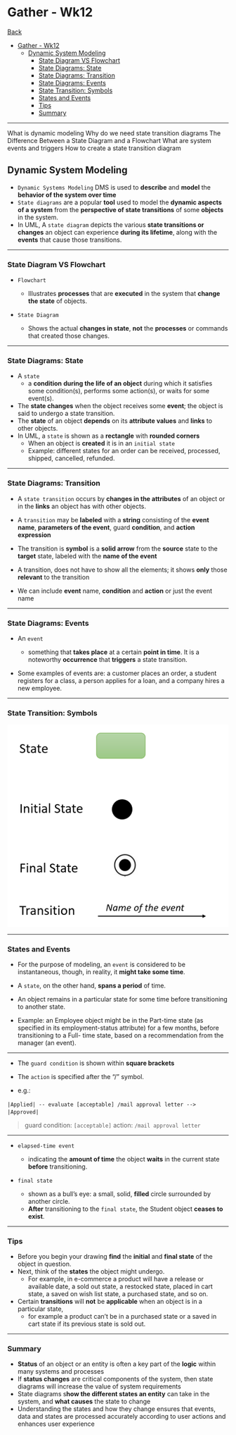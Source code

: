 # Gather - Wk12

[Back](../gather.md)

- [Gather - Wk12](#gather---wk12)
  - [Dynamic System Modeling](#dynamic-system-modeling)
    - [State Diagram VS Flowchart](#state-diagram-vs-flowchart)
    - [State Diagrams: State](#state-diagrams-state)
    - [State Diagrams: Transition](#state-diagrams-transition)
    - [State Diagrams: Events](#state-diagrams-events)
    - [State Transition: Symbols](#state-transition-symbols)
    - [States and Events](#states-and-events)
    - [Tips](#tips)
    - [Summary](#summary)

---

What is dynamic modeling
Why do we need state transition diagrams
The Difference Between a State Diagram and a Flowchart
What are system events and triggers
How to create a state transition diagram

## Dynamic System Modeling

- `Dynamic Systems Modeling` DMS is used to **describe** and **model** the **behavior of the system over time**
- `State diagrams` are a popular **tool** used to model the **dynamic aspects of a system** from the **perspective of state transitions** of some **objects** in the system.
- In UML, A `state diagram` depicts the various **state transitions or changes** an object can experience **during its lifetime**, along with the **events** that cause those transitions.

---

### State Diagram VS Flowchart

- `Flowchart`

  - Illustrates **processes** that are **executed** in the system that **change the state** of objects.

- `State Diagram`
  - Shows the actual **changes in state**, **not** the **processes** or commands that created those changes.

---

### State Diagrams: State

- A `state`
  - a **condition** **during the life of an object** during which it satisfies some condition(s), performs some action(s), or waits for some event(s).
- The **state changes** when the object receives some **event**; the object is said to undergo a state transition.
- The **state** of an object **depends** on its **attribute values** and **links** to other objects.
- In UML, a `state` is shown as a **rectangle** with **rounded corners**
  - When an object is **created** it is in an `initial state`
  - Example: different states for an order can be received, processed, shipped, cancelled, refunded.

---

### State Diagrams: Transition

- A `state transition` occurs by **changes in the attributes** of an object or in the **links** an object has with other objects.
- A `transition` may be **labeled** with a **string** consisting of the **event name**, **parameters of the event**, guard **condition**, and **action expression**
- The transition is **symbol** is a **solid arrow** from the **source** state to the **target** state, labeled with the **name of the event**

- A transition, does not have to show all the elements; it shows **only** those **relevant** to the transition
- We can include **event** name, **condition** and **action** or just the event name

---

### State Diagrams: Events

- An `event`

  - something that **takes place** at a certain **point in time**. It is a noteworthy **occurrence** that **triggers** a state transition.

- Some examples of events are: a customer places an order, a student registers for a class, a person applies for a loan, and a company hires a new employee.

---

### State Transition: Symbols

![state_tran](./pic/state_tran.png)

---

### States and Events

- For the purpose of modeling, an `event` is considered to be instantaneous, though, in reality, it **might take some time**.
- A `state`, on the other hand, **spans a period** of time.
- An object remains in a particular state for some time before transitioning to another state.

- Example: an Employee object might be in the Part-time state (as specified in its employment-status attribute) for a few months, before transitioning to a Full- time state, based on a recommendation from the manager (an event).

---

- The `guard condition` is shown within **square brackets**
- The `action` is specified after the “/” symbol.

- e.g.:

`|Applied| -- evaluate [acceptable] /mail approval letter --> |Approved|`

> guard condition: `[acceptable]`
> action: `/mail approval letter`

---

- `elapsed-time event`

  - indicating the **amount of time** the object **waits** in the current state **before** transitioning.

- `final state`
  - shown as a bull’s eye: a small, solid, **filled** circle surrounded by another circle.
  - **After** transitioning to the `final state`, the Student object **ceases to exist**.

---

### Tips

- Before you begin your drawing **find** the **initial** and **final state** of the object in question.
- Next, think of the **states** the object might undergo.
  - For example, in e-commerce a product will have a release or available date, a sold out state, a restocked state, placed in cart state, a saved on wish list state, a purchased state, and so on.
- Certain **transitions** will **not** be **applicable** when an object is in a particular state,
  - for example a product can’t be in a purchased state or a saved in cart state if its previous state is sold out.

---

### Summary

- **Status** of an object or an entity is often a key part of the **logic** within many systems and processes
- If **status changes** are critical components of the system, then state diagrams will increase the value of system requirements
- State diagrams s**how the different states an entity** can take in the system, and **what causes** the state to change
- Understanding the states and how they change ensures that events, data and states are processed accurately according to user actions and enhances user experience
